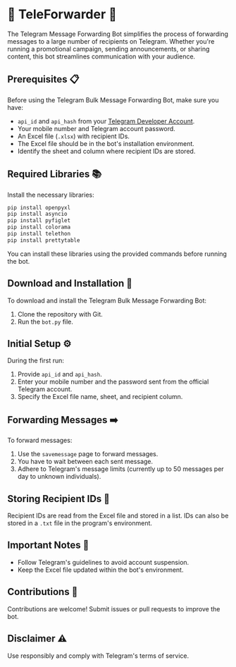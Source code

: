 # 🚀 TeleForwarder 📢

The Telegram Message Forwarding Bot simplifies the process of forwarding messages to a large number of recipients on Telegram. Whether you're running a promotional campaign, sending announcements, or sharing content, this bot streamlines communication with your audience.

## Prerequisites 📋

Before using the Telegram Bulk Message Forwarding Bot, make sure you have:

- `api_id` and `api_hash` from your [Telegram Developer Account](https://my.telegram.org).
- Your mobile number and Telegram account password.
- An Excel file (`.xlsx`) with recipient IDs.
- The Excel file should be in the bot's installation environment.
- Identify the sheet and column where recipient IDs are stored.

## Required Libraries 📚

Install the necessary libraries:

```bash
pip install openpyxl
pip install asyncio
pip install pyfiglet
pip install colorama
pip install telethon
pip install prettytable
```

You can install these libraries using the provided commands before running the bot.

## Download and Installation 💽

To download and install the Telegram Bulk Message Forwarding Bot:

1. Clone the repository with Git.
2. Run the `bot.py` file.

## Initial Setup ⚙️

During the first run:

1. Provide `api_id` and `api_hash`.
2. Enter your mobile number and the password sent from the official Telegram account.
3. Specify the Excel file name, sheet, and recipient column.

## Forwarding Messages ➡️

To forward messages:

1. Use the `savemessage` page to forward messages.
2. You have to wait between each sent message.
3. Adhere to Telegram's message limits (currently up to 50 messages per day to unknown individuals).

## Storing Recipient IDs 📝

Recipient IDs are read from the Excel file and stored in a list. IDs can also be stored in a `.txt` file in the program's environment.

## Important Notes 📌

- Follow Telegram's guidelines to avoid account suspension.
- Keep the Excel file updated within the bot's environment.

## Contributions 🤝

Contributions are welcome! Submit issues or pull requests to improve the bot.

## Disclaimer ⚠️

Use responsibly and comply with Telegram's terms of service.
